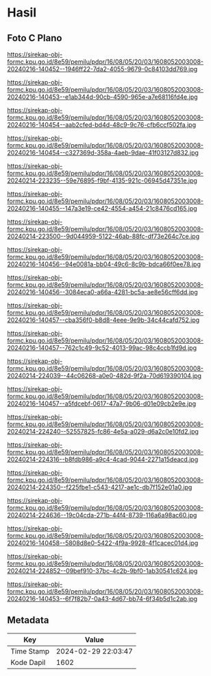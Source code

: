 # Hasil

## Foto C Plano

https://sirekap-obj-formc.kpu.go.id/8e59/pemilu/pdpr/16/08/05/20/03/1608052003008-20240216-140452--1946ff22-7da2-4055-9679-0c84103dd769.jpg

https://sirekap-obj-formc.kpu.go.id/8e59/pemilu/pdpr/16/08/05/20/03/1608052003008-20240216-140453--e1ab344d-90cb-4590-965e-a7e68116fd4e.jpg

https://sirekap-obj-formc.kpu.go.id/8e59/pemilu/pdpr/16/08/05/20/03/1608052003008-20240216-140454--aab2cfed-bd4d-48c9-9c76-cfb6ccf502fa.jpg

https://sirekap-obj-formc.kpu.go.id/8e59/pemilu/pdpr/16/08/05/20/03/1608052003008-20240216-140454--c327369d-358a-4aeb-9dae-41f03127d832.jpg

https://sirekap-obj-formc.kpu.go.id/8e59/pemilu/pdpr/16/08/05/20/03/1608052003008-20240214-223235--59e76895-f9bf-4135-921c-06945d47351e.jpg

https://sirekap-obj-formc.kpu.go.id/8e59/pemilu/pdpr/16/08/05/20/03/1608052003008-20240216-140455--147a3e19-ce42-4554-a454-21c8476cd165.jpg

https://sirekap-obj-formc.kpu.go.id/8e59/pemilu/pdpr/16/08/05/20/03/1608052003008-20240214-223500--9d044959-5122-46ab-88fc-df73e264c7ce.jpg

https://sirekap-obj-formc.kpu.go.id/8e59/pemilu/pdpr/16/08/05/20/03/1608052003008-20240216-140456--94e0081a-bb04-49c6-8c9b-bdca66f0ee78.jpg

https://sirekap-obj-formc.kpu.go.id/8e59/pemilu/pdpr/16/08/05/20/03/1608052003008-20240216-140456--3084eca0-a66a-4281-bc5a-ae8e56cff6dd.jpg

https://sirekap-obj-formc.kpu.go.id/8e59/pemilu/pdpr/16/08/05/20/03/1608052003008-20240216-140457--cba356f0-b8d8-4eee-9e9b-34c44cafd752.jpg

https://sirekap-obj-formc.kpu.go.id/8e59/pemilu/pdpr/16/08/05/20/03/1608052003008-20240216-140457--762c1c49-9c52-4013-99ac-98c4ccb1fd9d.jpg

https://sirekap-obj-formc.kpu.go.id/8e59/pemilu/pdpr/16/08/05/20/03/1608052003008-20240214-224039--44c06268-a0e0-482d-9f2a-70d619390104.jpg

https://sirekap-obj-formc.kpu.go.id/8e59/pemilu/pdpr/16/08/05/20/03/1608052003008-20240216-140457--a5fdcebf-0617-47a7-9b06-d01e09cb2e9e.jpg

https://sirekap-obj-formc.kpu.go.id/8e59/pemilu/pdpr/16/08/05/20/03/1608052003008-20240214-224240--52557825-fc86-4e5a-a029-d6a2c0e10fd2.jpg

https://sirekap-obj-formc.kpu.go.id/8e59/pemilu/pdpr/16/08/05/20/03/1608052003008-20240214-224316--b8fdb986-a9c4-4cad-9044-2271a15deacd.jpg

https://sirekap-obj-formc.kpu.go.id/8e59/pemilu/pdpr/16/08/05/20/03/1608052003008-20240214-224350--f225fbe1-c543-4217-ae1c-db7f152e01a0.jpg

https://sirekap-obj-formc.kpu.go.id/8e59/pemilu/pdpr/16/08/05/20/03/1608052003008-20240214-224636--19c04cda-271b-44f4-8739-116a6a98ac60.jpg

https://sirekap-obj-formc.kpu.go.id/8e59/pemilu/pdpr/16/08/05/20/03/1608052003008-20240216-140458--5808d8e0-5422-4f9a-9928-4f1cacec01d4.jpg

https://sirekap-obj-formc.kpu.go.id/8e59/pemilu/pdpr/16/08/05/20/03/1608052003008-20240214-224852--09bef910-37bc-4c2b-9bf0-1ab30541c624.jpg

https://sirekap-obj-formc.kpu.go.id/8e59/pemilu/pdpr/16/08/05/20/03/1608052003008-20240216-140453--6f7f82b7-0a43-4d67-bb74-6f34b5d1c2ab.jpg


## Metadata

| Key        | Value               |
| ---------- | ------------------- |
| Time Stamp | 2024-02-29 22:03:47 |
| Kode Dapil | 1602                |



